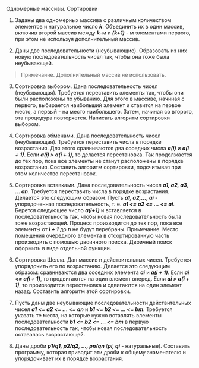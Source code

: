 Одномерные массивы. Сортировки 
 
1. Заданы два одномерных массива с различным количеством элементов и натуральное число ***k***. Объединить их в один массив, включив второй массив между ***k***-м и ***(k+1)*** - м элементами первого, при этом не используя дополнительный массив. 
 
2. Даны две последовательности (неубывающие). Образовать из них новую последовательность чисел так, чтобы она тоже была неубывающей.
>Примечание. Дополнительный массив не использовать. 
 
3. Сортировка выбором. Дана последовательность чисел (неубывающая). Требуется переставить элементы так, чтобы они были расположены по убыванию. Для этого в массиве, начиная с первого, выбирается наибольший элемент и ставится на первое место, а первый - на место наибольшего. Затем, начиная со второго, эта процедура повторяется. Написать алгоритм сортировки выбором.

4. Сортировка обменами. Дана последовательность чисел (неубывающая). Требуется переставить числа в порядке возрастания. Для этого сравниваются два соседних числа ***a(i)*** и ***a(i + 1)***. Если ***a(i) > a(i + 1)***, то делается перестановка. Так продолжается до тех пор, пока все элементы не станут расположены в порядке возрастания. Составить алгоритм сортировки, подсчитывая при этом количество перестановок.
 
5. Сортировка вставками. Дана последовательность чисел ***a1, a2, a3, ... an***. Требуется переставить числа в порядке возрастания. Делается это следующим образом. Пусть ***a1, a2,..., ai*** - упорядоченная последовательность, т. е. ***a1 <= a2 <= ... <= ai***. Берется следующее число ***a(i+1)*** и вставляется в последовательность так, чтобы новая последовательность была тоже возрастающей. Процесс производится до тех пор, пока все элементы от ***i + 1*** до ***n*** не будут перебраны. Примечание. Место помещения очередного элемента в отсортированную часть производить с помощью двоичного поиска. Двоичный поиск оформить в виде отдельной функции.
 
6. Сортировка Шелла. Дан массив n действительных чисел. Требуется упорядочить его по возрастанию. Делается это следующим образом: сравниваются два соседних элемента ***ai*** и ***a(i + 1)***. Если ***ai <= a(i + 1)***, то продвигаются на один элемент вперед. Если ***ai > a(i + 1)***, то производится перестановка и сдвигаются на один элемент назад. Составить алгоритм этой сортировки.
 
7. Пусть даны две неубывающие последовательности действительных чисел ***a1 <= a2 <= ... <= an*** и ***b1 <= b2 <= ... <= bm***. Требуется указать те места, на которые нужно вставлять элементы последовательности ***b1 <= b2 <= ... <= bm*** в первую последовательность так, чтобы новая последовательность оставалась возрастающей.
 
8. Даны дроби ***p1/q1, p2/q2, ..., pn/qn*** (***pi, qi*** - натуральные). Составить программу, которая приводит эти дроби к общему знаменателю и упорядочивает их в порядке возрастания.
